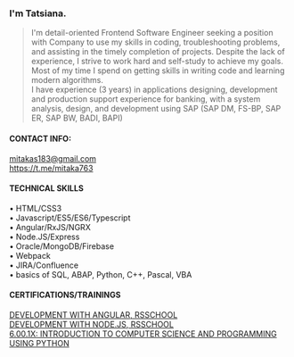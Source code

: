 ### I'm Tatsiana.

> I'm detail-oriented Frontend Software Engineer seeking a position with Company to use my skills in coding, troubleshooting problems, and assisting in the timely completion of projects. 
> Despite the lack of experience, I strive to work hard and self-study to achieve my goals. Most of my time I spend on getting skills 
> in writing code and learning modern algorithms.  
> I have experience (3 years) in applications designing, development and production support experience for banking, with a system analysis, design, and development using SAP (SAP DM, FS-BP, SAP ER, SAP BW, BADI, BAPI)

#### CONTACT INFO:

mitakas183@gmail.com  
https://t.me/mitaka763

#### TECHNICAL SKILLS

•	HTML/CSS3  
•	Javascript/ES5/ES6/Typescript   
•	Angular/RxJS/NGRX  
•	Node.JS/Express  
•	Oracle/MongoDB/Firebase   
•	Webpack  
•	JIRA/Confluence  
•	basics of SQL, ABAP, Python, C++, Pascal, VBA

#### CERTIFICATIONS/TRAININGS

[DEVELOPMENT WITH ANGULAR, RSSCHOOL](https://app.rs.school/certificate/1wala3f5)  
[DEVELOPMENT WITH NODE.JS, RSSCHOOL](https://app.rs.school/certificate/l3uzqm3v)  
[6.00.1X: INTRODUCTION TO COMPUTER SCIENCE AND PROGRAMMING USING PYTHON](https://s3.amazonaws.com/verify.edx.org/downloads/b247a7ab5bc340dd96523c7b2848119e/Certificate.pdf)
